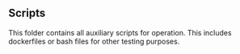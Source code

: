 ## Scripts

This folder contains all auxiliary scripts for operation. This includes dockerfiles or bash files
for other testing purposes.

